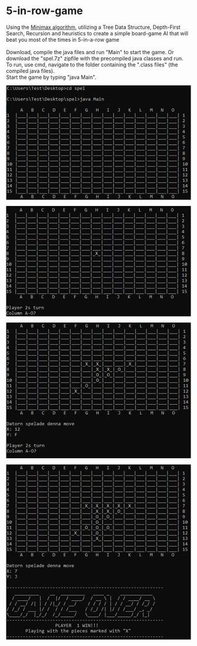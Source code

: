 # 5-in-row-game

Using the [Minimax algorithm](https://en.wikipedia.org/wiki/Minimax), utilizing a Tree Data Structure, Depth-First Search, Recursion and heuristics to create a simple board-game AI that will beat you most of the times in 5-in-a-row game
<br><br>
Download, compile the java files and run "Main" to start the game. Or download the "spel.7z" zipfile with the precompiled java classes and run. <br>
To run, use cmd, navigate to the folder containing the ".class files" (the compiled java files). <br>
Start the game by typing "java Main". 

![img1](images/game0.PNG)

![img1](images/game1.PNG)

![img1](images/game2.PNG)

![img1](images/game3.PNG)
